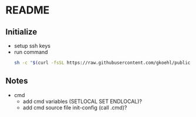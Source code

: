 # README

## Initialize

- setup ssh keys
- run command
  ```bash
  sh -c "$(curl -fsSL https://raw.githubusercontent.com/gkoehl/public/master/scripts/workstation/init.cmd)"
  ```

## Notes

- cmd
  - add cmd variables (SETLOCAL SET ENDLOCAL)?
  - add cmd source file init-config (call <file>.cmd)?
